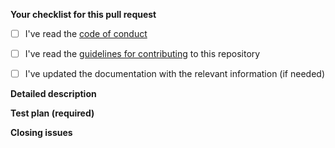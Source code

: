 <!-- Filling this template is mandatory -->

**Your checklist for this pull request**
- [ ] I've read the [code of conduct](https://github.com/lethalbit/discretize/blob/main/CODE_OF_CONDUCT.md)
- [ ] I've read the [guidelines for contributing](https://github.com/lethalbit/discretize/blob/main/CONTRIBUTING.md) to this repository

- [ ] I've updated the documentation with the relevant information (if needed)


**Detailed description**

<!-- Explain the **details** for making this change. Is a new feature implemented? What existing problem does the pull request solve? How does the pull request solve these issues? Please provide enough information so that others can review your pull request. -->

**Test plan (required)**

<!-- What steps should the reviewer take to test your pull request? Demonstrate that the code is solid. Example: The exact actions you made and their outcome. This is your time to re-check that everything works and that you covered all the edge cases -->



**Closing issues**

<!-- put "closes #XXXX" in your comment to auto-close the issue that your PR fixes (if such). -->
